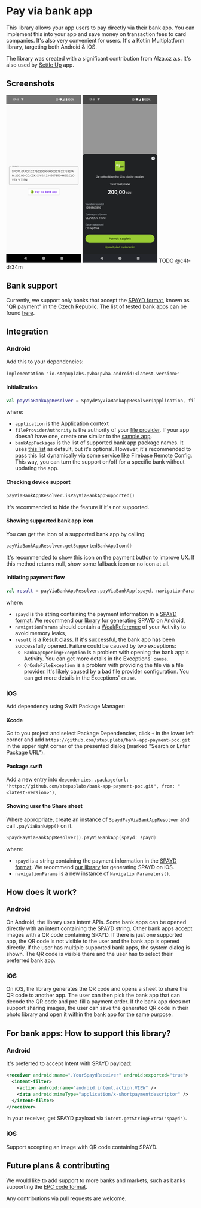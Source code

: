 # Pay via bank app

This library allows your app users to pay directly via their bank app. You can implement this into your app and save money on transaction fees to card companies. It's also very convenient for users. It's a Kotlin Multiplatform library, targeting both Android & iOS.

The library was created with a significant contribution from Alza.cz a.s. It's also used by [Settle Up](https://settleup.io/) app.

## Screenshots

<img src="doc/android_screenshot_1.png" width="200" /> <img src="doc/android_screenshot_2.png" width="200" />
TODO @c4t-dr34m

## Bank support

Currently, we support only banks that accept the [SPAYD format](https://en.wikipedia.org/wiki/Short_Payment_Descriptor), known as "QR payment" in the Czech Republic. The list of tested bank apps can be found [here](shared/src/androidMain/kotlin/io/stepuplabs/pvba/SpaydBankAppPaymentResolver.android.kt#L191).

## Integration

### Android

Add this to your dependencies:

`implementation 'io.stepuplabs.pvba:pvba-android:<latest-version>'`

#### Initialization

```kotlin
val payViaBankAppResolver = SpaydPayViaBankAppResolver(application, fileProviderAuthority, bankAppPackages)
```

where:
- `application` is the Application context
- `fileProviderAuthority` is the authority of your [file provider](https://developer.android.com/reference/androidx/core/content/FileProvider). If your app doesn't have one, create one similar to the [sample app](androidApp/src/androidMain).
- `bankAppPackages` is the list of supported bank app package names. It uses [this list](shared/src/androidMain/kotlin/io/stepuplabs/pvba/SpaydBankAppPaymentResolver.android.kt#L191) as default, but it's optional. However, it's recommended to pass this list dynamically via some service like Firebase Remote Config. This way, you can turn the support on/off for a specific bank without updating the app.

#### Checking device support

```kotlin
payViaBankAppResolver.isPayViaBankAppSupported()
```

It's recommended to hide the feature if it's not supported.

#### Showing supported bank app icon

You can get the icon of a supported bank app by calling:

```kotlin
payViaBankAppResolver.getSupportedBankAppIcon()
```

It's recommended to show this icon on the payment button to improve UX. If this method returns null, show some fallback icon or no icon at all.

#### Initiating payment flow

```kotlin
val result = payViaBankAppResolver.payViaBankApp(spayd, navigationParams)
```

where:
- `spayd` is the string containing the payment information in a [SPAYD format](https://en.wikipedia.org/wiki/Short_Payment_Descriptor). We recommend [our library](https://github.com/step-up-labs/spayd-kmp) for generating SPAYD on Android,
- `navigationParams` should contain a [WeakReference](https://developer.android.com/reference/java/lang/ref/WeakReference) of your Activity to avoid memory leaks,
- `result` is a [Result class](https://kotlinlang.org/api/core/kotlin-stdlib/kotlin/-result/). If it's successful, the bank app has been successfully opened. Failure could be caused by two exceptions:
  - `BankAppOpeningException` is a problem with opening the bank app's Activity. You can get more details in the Exceptions' `cause`.
  - `QrCodeFileException` is a problem with providing the file via a file provider. It's likely caused by a bad file provider configuration. You can get more details in the Exceptions' `cause`.

### iOS

Add dependency using Swift Package Manager:

#### Xcode

Go to you project and select Package Dependencies, click `+` in the lower left corner and add `https://github.com/stepuplabs/bank-app-payment-poc.git` in the upper right corner of the presented dialog (marked "Search or Enter Package URL").

#### Package.swift

Add a new entry into `dependencies`: `.package(url: "https://github.com/stepuplabs/bank-app-payment-poc.git", from: "<latest-version>"),`

#### Showing user the Share sheet

Where appropriate, create an instance of `SpaydPayViaBankAppResolver` and call `.payViaBankApp()` on it.

```swift
SpaydPayViaBankAppResolver().payViaBankApp(spayd: spayd)
```

where:
- `spayd` is a string containing the payment information in the [SPAYD format](https://en.wikipedia.org/wiki/Short_Payment_Descriptor). We recommend [our library](https://github.com/step-up-labs/spayd-kmp) for generating SPAYD on iOS.
- `navigationParams` is a new instance of `NavigationParameters()`.

## How does it work?

### Android
On Android, the library uses intent APIs. Some bank apps can be opened directly with an intent containing the SPAYD string. Other bank apps accept images with a QR code containing SPAYD. If there is just one supported app, the QR code is not visible to the user and the bank app is opened directly. If the user has multiple supported bank apps, the system dialog is shown. The QR code is visible there and the user has to select their preferred bank app.

### iOS
On iOS, the library generates the QR code and opens a sheet to share the QR code to another app. The user can then pick the bank app that can decode the QR code and pre-fill a payment order. If the bank app does not support sharing images, the user can save the generated QR code in their photo library and open it within the bank app for the same purpose.


## For bank apps: How to support this library?

### Android
It's preferred to accept Intent with SPAYD payload:

```xml
<receiver android:name=".YourSpaydReceiver" android:exported="true">
  <intent-filter>
    <action android:name="android.intent.action.VIEW" />
    <data android:mimeType="application/x-shortpaymentdescriptor" />
  </intent-filter>
</receiver>
```

In your receiver, get SPAYD payload via `intent.getStringExtra("spayd")`.

### iOS
Support accepting an image with QR code containing SPAYD.

## Future plans & contributing

We would like to add support to more banks and markets, such as banks supporting the [EPC code format](https://en.wikipedia.org/wiki/EPC_QR_code).

Any contributions via pull requests are welcome.
